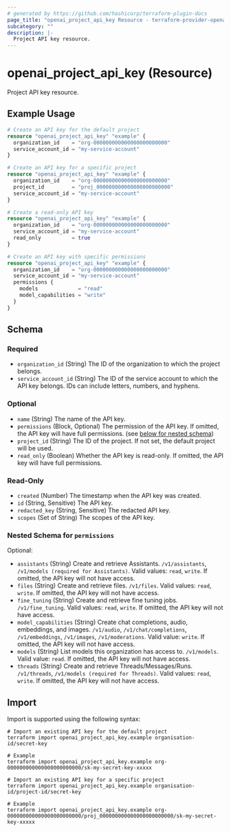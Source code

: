```yaml
---
# generated by https://github.com/hashicorp/terraform-plugin-docs
page_title: "openai_project_api_key Resource - terraform-provider-openai"
subcategory: ""
description: |-
  Project API key resource.
---
```


# openai_project_api_key (Resource)

Project API key resource.

## Example Usage

```terraform
# Create an API key for the default project
resource "openai_project_api_key" "example" {
  organization_id    = "org-000000000000000000000000"
  service_account_id = "my-service-account"
}

# Create an API key for a specific project
resource "openai_project_api_key" "example" {
  organization_id    = "org-000000000000000000000000"
  project_id         = "proj_000000000000000000000000"
  service_account_id = "my-service-account"
}

# Create a read-only API key
resource "openai_project_api_key" "example" {
  organization_id    = "org-000000000000000000000000"
  service_account_id = "my-service-account"
  read_only          = true
}

# Create an API key with specific permissions
resource "openai_project_api_key" "example" {
  organization_id    = "org-000000000000000000000000"
  service_account_id = "my-service-account"
  permissions {
    models             = "read"
    model_capabilities = "write"
  }
}
```

<!-- schema generated by tfplugindocs -->
## Schema

### Required

- `organization_id` (String) The ID of the organization to which the project belongs.
- `service_account_id` (String) The ID of the service account to which the API key belongs. IDs can include letters, numbers, and hyphens.

### Optional

- `name` (String) The name of the API key.
- `permissions` (Block, Optional) The permission of the API key. If omitted, the API key will have full permissions. (see [below for nested schema](#nestedblock--permissions))
- `project_id` (String) The ID of the project. If not set, the default project will be used.
- `read_only` (Boolean) Whether the API key is read-only. If omitted, the API key will have full permissions.

### Read-Only

- `created` (Number) The timestamp when the API key was created.
- `id` (String, Sensitive) The API key.
- `redacted_key` (String, Sensitive) The redacted API key.
- `scopes` (Set of String) The scopes of the API key.

<a id="nestedblock--permissions"></a>
### Nested Schema for `permissions`

Optional:

- `assistants` (String) Create and retrieve Assistants. `/v1/assistants`, `/v1/models (required for Assistants)`. Valid values: `read`, `write`. If omitted, the API key will not have access.
- `files` (String) Create and retrieve files. `/v1/files`. Valid values: `read`, `write`. If omitted, the API key will not have access.
- `fine_tuning` (String) Create and retrieve fine tuning jobs. `/v1/fine_tuning`. Valid values: `read`, `write`. If omitted, the API key will not have access.
- `model_capabilities` (String) Create chat completions, audio, embeddings, and images. `/v1/audio`, `/v1/chat/completions`, `/v1/embeddings`, `/v1/images`, `/v1/moderations`. Valid value: `write`. If omitted, the API key will not have access.
- `models` (String) List models this organization has access to. `/v1/models`. Valid value: `read`. If omitted, the API key will not have access.
- `threads` (String) Create and retrieve Threads/Messages/Runs. `/v1/threads`, `/v1/models (required for Threads)`. Valid values: `read`, `write`. If omitted, the API key will not have access.

## Import

Import is supported using the following syntax:

```shell
# Import an existing API key for the default project
terraform import openai_project_api_key.example organisation-id/secret-key

# Example
terraform import openai_project_api_key.example org-000000000000000000000000/sk-my-secret-key-xxxxx

# Import an existing API key for a specific project
terraform import openai_project_api_key.example organisation-id/project-id/secret-key

# Example
terraform import openai_project_api_key.example org-000000000000000000000000/proj_000000000000000000000000/sk-my-secret-key-xxxxx
```
